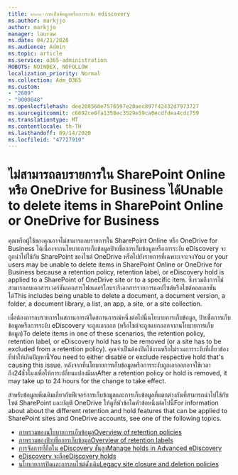 ```yaml
---
title: ๒๖๐๙-การเก็บข้อมูลหรือการระงับ ediscovery
ms.author: markjjo
author: markjjo
manager: lauraw
ms.date: 04/21/2020
ms.audience: Admin
ms.topic: article
ms.service: o365-administration
ROBOTS: NOINDEX, NOFOLLOW
localization_priority: Normal
ms.collection: Adm_O365
ms.custom:
- "2609"
- "9000048"
ms.openlocfilehash: dee208560e7576597e20aec897f42432d7973727
ms.sourcegitcommit: c6692ce0fa1358ec3529e59ca0ecdfdea4cdc759
ms.translationtype: MT
ms.contentlocale: th-TH
ms.lasthandoff: 09/14/2020
ms.locfileid: "47727910"
---
```

# <a name="unable-to-delete-items-in-sharepoint-online-or-onedrive-for-business"></a><span data-ttu-id="5f9e1-102">ไม่สามารถลบรายการใน SharePoint Online หรือ OneDrive for Business ได้</span><span class="sxs-lookup"><span data-stu-id="5f9e1-102">Unable to delete items in SharePoint Online or OneDrive for Business</span></span>

<span data-ttu-id="5f9e1-103">คุณหรือผู้ใช้ของคุณอาจไม่สามารถลบรายการใน SharePoint Online หรือ OneDrive for Business ได้เนื่องจากนโยบายการเก็บข้อมูลป้ายชื่อการเก็บข้อมูลหรือการระงับ eDiscovery จะถูกนำไปใช้กับ SharePoint ของไซต์ OneDrive หรือไปยังรายการที่เฉพาะเจาะจง</span><span class="sxs-lookup"><span data-stu-id="5f9e1-103">You or your users may be unable to delete items in SharePoint Online or OneDrive for Business because a retention policy, retention label, or eDiscovery hold is applied to a SharePoint of OneDrive site or to a specific item.</span></span> <span data-ttu-id="5f9e1-104">ซึ่งรวมถึงการไม่สามารถลบเอกสารเวอร์ชันเอกสารโฟลเดอร์ไลบรารีเอกสารรายการแอปไซต์หรือไซต์คอลเลกชันได้</span><span class="sxs-lookup"><span data-stu-id="5f9e1-104">This includes being unable to delete a document, a document version, a folder, a document library, a list, an app, a site, or a site collection.</span></span> 

<span data-ttu-id="5f9e1-105">เมื่อต้องการลบรายการในสถานการณ์ใดสถานการณ์หนึ่งต่อไปนี้นโยบายการเก็บข้อมูล, ป้ายชื่อการเก็บข้อมูลหรือการระงับ eDiscovery จะถูกเอาออก (หรือไซต์จะถูกแยกออกจากนโยบายการเก็บข้อมูล)</span><span class="sxs-lookup"><span data-stu-id="5f9e1-105">To delete items in one of these scenarios, the retention policy, retention label, or eDiscovery hold has to be removed (or a site has to be excluded from a retention policy).</span></span> <span data-ttu-id="5f9e1-106">คุณจำเป็นต้องปิดใช้งานหรือไม่รวมการระงับที่เกี่ยวข้องที่ทำให้เกิดปัญหานี้</span><span class="sxs-lookup"><span data-stu-id="5f9e1-106">You need to either disable or exclude respective hold that's causing this issue.</span></span> <span data-ttu-id="5f9e1-107">หลังจากที่นโยบายการเก็บข้อมูลหรือการระงับถูกเอาออกอาจใช้เวลาถึง24ชั่วโมงเพื่อให้การเปลี่ยนแปลงมีผล</span><span class="sxs-lookup"><span data-stu-id="5f9e1-107">After a retention policy or hold is removed, it may take up to 24 hours for the change to take effect.</span></span> 

<span data-ttu-id="5f9e1-108">สำหรับข้อมูลเพิ่มเติมเกี่ยวกับฟีเจอร์การเก็บข้อมูลและการเก็บข้อมูลที่แตกต่างกันที่สามารถนำไปใช้กับไซต์ SharePoint และบัญชี OneDrive ให้ดูที่หัวข้อใดหัวข้อหนึ่งต่อไปนี้</span><span class="sxs-lookup"><span data-stu-id="5f9e1-108">For information about about the different retention and hold features that can be applied to SharePoint sites and OneDrive accounts, see one of the following topics.</span></span>

- [<span data-ttu-id="5f9e1-109">ภาพรวมของนโยบายการเก็บข้อมูล</span><span class="sxs-lookup"><span data-stu-id="5f9e1-109">Overview of retention policies</span></span>](https://docs.microsoft.com/microsoft-365/compliance/retention-policies)
- [<span data-ttu-id="5f9e1-110">ภาพรวมของป้ายชื่อการเก็บข้อมูล</span><span class="sxs-lookup"><span data-stu-id="5f9e1-110">Overview of retention labels</span></span>](https://docs.microsoft.com/microsoft-365/compliance/labels)
- [<span data-ttu-id="5f9e1-111">การจัดการที่ถือใน eDiscovery ขั้นสูง</span><span class="sxs-lookup"><span data-stu-id="5f9e1-111">Manage holds in Advanced eDiscovery</span></span>](https://docs.microsoft.com/microsoft-365/compliance/managing-holds)
- [<span data-ttu-id="5f9e1-112">eDiscovery จะถือ</span><span class="sxs-lookup"><span data-stu-id="5f9e1-112">eDiscovery holds</span></span>](https://docs.microsoft.com/microsoft-365/compliance/ediscovery-cases#step-4-place-content-locations-on-hold)
- [<span data-ttu-id="5f9e1-113">นโยบายการปิดและการลบไซต์ดั้งเดิม</span><span class="sxs-lookup"><span data-stu-id="5f9e1-113">Legacy site closure and deletion policies</span></span>](https://support.office.com/article/Use-policies-for-site-closure-and-deletion-A8280D82-27FD-48C5-9ADF-8A5431208BA5)